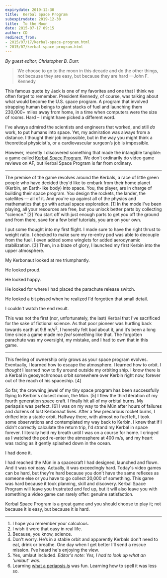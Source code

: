 ```yaml
---
expirydate: 2019-12-30
title:  Kerbal Space Program
subexpirydate: 2019-12-30
title:  To the Moon
date: 2015-07-17 09:15
author: CD
redirect_from: 
- 2015/07/17/kerbal-space-program.html
- 2015/07/kerbal-space-program.html
---
```

_By guest editor, Christopher B. Durr._

> We choose to go to the moon in this decade and do the other things, not because they are easy, but because they are hard &mdash;John F. Kennedy

This famous quote by Jack is one of my favorites and one that I think we often forget to remember. President Kennedy, of course, was talking about what would become the U.S. space program. A program that involved strapping human beings to giant stacks of fuel and launching them 230,000+ miles away from home, in a time when computers were the size of rooms. Hard – I might have picked a different word.

<!-- more --> 

I've always admired the scientists and engineers that worked, and still _do_ work, to put humans into space. Yet, my admiration was always from a distance. I thought their job impossible, but in the way you might think a theoretical physicist's, or a cardiovascular surgeon’s job is impossible.

However, recently I discovered something that made the intangible tangible: a game called [Kerbal Space Program](https://kerbalspaceprogram.com). We don't ordinarily do video game reviews on AF, but Kerbal Space Program is far from ordinary. 

---

The premise of the game revolves around the Kerbals, a race of little green people who have decided they'd like to embark from their home planet (Kerbin, an Earth-like body) into space. You, the player, are in charge of building their space program. You design the rockets, the lander, the satellites &mdash; all of it. And you're up against all of the physics and mathematics that go with actual space exploration. [1] In the mode I’ve been playing, all your resources are free, but you unlock better parts by collecting "science." [2] You start off with just enough parts to get you off the ground and from there, save for a few brief tutorials, you are on your own.

I put some thought into my first flight. I made sure to have the right thrust to weight ratio. I checked to make sure my re-entry pod was able to decouple from the fuel. I even added some winglets for added aerodynamic stabilization. [3] Then, in a blaze of glory, I launched my first Kerbin into the upper atmosphere.

My Kerbonaut looked at me triumphantly. 

He looked proud. 

He looked happy. 

He looked for where I had placed the parachute release switch. 

He looked a bit pissed when he realized I'd forgotten that small detail.

I couldn't watch the end result.

This was not the first (nor, unfortunately, the last) Kerbal that I've sacrificed for the sake of fictional science. As that poor pioneer was hurtling back towards earth at 9.8 m/s<sup>2</sup>, I honestly felt bad about it, and it’s been a long time since a game made me _feel_ something like that. The forgotten parachute was my oversight, my mistake, and I had to own that in this game.  

---

This feeling of ownership only grows as your space program evolves. Eventually, I learned how to escape the atmosphere. I learned how to orbit. I _thought_ I learned how to fly around outside my orbiting ship. I _know_ there is a Kerbal in geosynchronous orbit somewhere over Kerbin right now, forever out of the reach of his spaceship. [4] 

So far, the crowning jewel of my tiny space program has been successfully flying to Kerbin's closest moon, the Mün. [5] I flew the third iteration of my fourth generation space craft. I finally hit all of my orbital burns. My periapsis was perfect. [6] I was on my way to the Mün after hours of failures and dozens of lost Kerbonaut lives. After a few precarious rocket burns, I drifted into a stable orbit. Halfway there, with almost no fuel left, I took some observations and contemplated my way back to Kerbin. I knew that if I didn't correctly calculate the return trip, I'd strand my Kerbal in space forever. I literally held my breath until I was on a course for home. I cringed as I watched the pod re-enter the atmosphere at 400 m/s, and my heart was racing as it gently splashed down in the ocean.

I had done it. 

I had reached the Mün in a spacecraft I had designed, launched and flown. And it was _not_ easy. Actually, it was exceedingly hard. Today's video games can be hard, but they're hard because you don't have the same reflexes as someone else or you have to go collect 20,000 of something. This game was hard because it took planning, skill and discovery. Kerbal Space Program will leave you frustrated and fed up, but it will also leave you with something a video game can rarely offer: genuine satisfaction. 

Kerbal Space Program is a great game and you should choose to play it; not because it is easy, but because it is hard.

---

 1. I hope you remember your calculous. 
 2. I wish it were that easy in real life.
 3. Because, you know, science.
 4. Don't worry. He’s in a stable orbit and apparently Kerbals don't need to eat, drink or breathe. One day when I get better I'll send a rescue mission. I’ve heard he's enjoying the view.
 5. Yes, umlaut included. _Editor's note: Yes, I had to look up what an 'umlaut' was._
 6. Learning [what a periapsis _is_](https://en.wikipedia.org/wiki/Apsis) was fun. Learning how to spell it was less so.